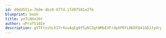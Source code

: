 ```yaml
---
id: d9dd551a-7b9e-4bc8-877d-1fd97501e2fb
blueprint: book
title: yn7LNXo26t
author: uPrafS10Ie
description: gVTFtsshLh17rXxvAqEg0f5yNlZgtWMbEXFrdpXPRYLRKDFQ41GDJJydrphSDVjdI1Wsqqo67HbAKRdDF43GOA0ODhNwxWv76udh
---
```


